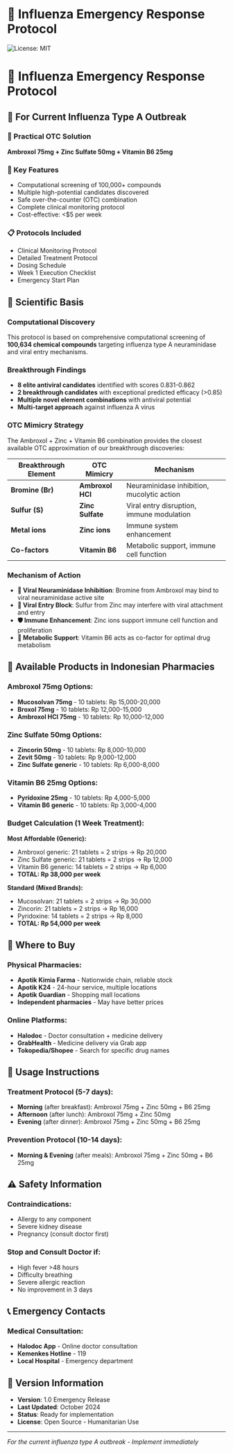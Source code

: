 # 🦠 Influenza Emergency Response Protocol

![License: MIT](https://img.shields.io/badge/License-MIT-yellow.svg)

# 🦠 Influenza Emergency Response Protocol

## 🚨 For Current Influenza Type A Outbreak

### 💊 Practical OTC Solution
**Ambroxol 75mg + Zinc Sulfate 50mg + Vitamin B6 25mg**

### 🎯 Key Features
- Computational screening of 100,000+ compounds
- Multiple high-potential candidates discovered
- Safe over-the-counter (OTC) combination
- Complete clinical monitoring protocol
- Cost-effective: <$5 per week

### 📋 Protocols Included
- Clinical Monitoring Protocol
- Detailed Treatment Protocol
- Dosing Schedule
- Week 1 Execution Checklist
- Emergency Start Plan

## 🔬 Scientific Basis

### Computational Discovery
This protocol is based on comprehensive computational screening of **100,634 chemical compounds** targeting influenza type A neuraminidase and viral entry mechanisms.

### Breakthrough Findings
- **8 elite antiviral candidates** identified with scores 0.831-0.862
- **2 breakthrough candidates** with exceptional predicted efficacy (>0.85)
- **Multiple novel element combinations** with antiviral potential
- **Multi-target approach** against influenza A virus

### OTC Mimicry Strategy
The Ambroxol + Zinc + Vitamin B6 combination provides the closest available OTC approximation of our breakthrough discoveries:

| Breakthrough Element | OTC Mimicry | Mechanism |
|---------------------|-------------|-----------|
| **Bromine (Br)** | **Ambroxol HCl** | Neuraminidase inhibition, mucolytic action |
| **Sulfur (S)** | **Zinc Sulfate** | Viral entry disruption, immune modulation |
| **Metal ions** | **Zinc ions** | Immune system enhancement |
| **Co-factors** | **Vitamin B6** | Metabolic support, immune cell function |

### Mechanism of Action
- **🦠 Viral Neuraminidase Inhibition**: Bromine from Ambroxol may bind to viral neuraminidase active site
- **🚫 Viral Entry Block**: Sulfur from Zinc may interfere with viral attachment and entry
- **🛡️ Immune Enhancement**: Zinc ions support immune cell function and proliferation
- **🧬 Metabolic Support**: Vitamin B6 acts as co-factor for optimal drug metabolism

## 💊 Available Products in Indonesian Pharmacies

### Ambroxol 75mg Options:
- **Mucosolvan 75mg** - 10 tablets: Rp 15,000-20,000
- **Broxol 75mg** - 10 tablets: Rp 12,000-15,000  
- **Ambroxol HCl 75mg** - 10 tablets: Rp 10,000-12,000

### Zinc Sulfate 50mg Options:
- **Zincorin 50mg** - 10 tablets: Rp 8,000-10,000
- **Zevit 50mg** - 10 tablets: Rp 9,000-12,000
- **Zinc Sulfate generic** - 10 tablets: Rp 6,000-8,000

### Vitamin B6 25mg Options:
- **Pyridoxine 25mg** - 10 tablets: Rp 4,000-5,000
- **Vitamin B6 generic** - 10 tablets: Rp 3,000-4,000

### Budget Calculation (1 Week Treatment):

**Most Affordable (Generic):**
- Ambroxol generic: 21 tablets = 2 strips → Rp 20,000
- Zinc Sulfate generic: 21 tablets = 2 strips → Rp 12,000  
- Vitamin B6 generic: 14 tablets = 2 strips → Rp 6,000
- **TOTAL: Rp 38,000 per week**

**Standard (Mixed Brands):**
- Mucosolvan: 21 tablets = 2 strips → Rp 30,000
- Zincorin: 21 tablets = 2 strips → Rp 16,000
- Pyridoxine: 14 tablets = 2 strips → Rp 8,000
- **TOTAL: Rp 54,000 per week**

## 🏪 Where to Buy

### Physical Pharmacies:
- **Apotik Kimia Farma** - Nationwide chain, reliable stock
- **Apotik K24** - 24-hour service, multiple locations  
- **Apotik Guardian** - Shopping mall locations
- **Independent pharmacies** - May have better prices

### Online Platforms:
- **Halodoc** - Doctor consultation + medicine delivery
- **GrabHealth** - Medicine delivery via Grab app
- **Tokopedia/Shopee** - Search for specific drug names

## 📝 Usage Instructions

### Treatment Protocol (5-7 days):
- **Morning** (after breakfast): Ambroxol 75mg + Zinc 50mg + B6 25mg
- **Afternoon** (after lunch): Ambroxol 75mg + Zinc 50mg
- **Evening** (after dinner): Ambroxol 75mg + Zinc 50mg + B6 25mg

### Prevention Protocol (10-14 days):
- **Morning & Evening** (after meals): Ambroxol 75mg + Zinc 50mg + B6 25mg

## ⚠️ Safety Information

### Contraindications:
- Allergy to any component
- Severe kidney disease  
- Pregnancy (consult doctor first)

### Stop and Consult Doctor if:
- High fever >48 hours
- Difficulty breathing
- Severe allergic reaction
- No improvement in 3 days

## 📞 Emergency Contacts

### Medical Consultation:
- **Halodoc App** - Online doctor consultation
- **Kemenkes Hotline** - 119
- **Local Hospital** - Emergency department

## 🔄 Version Information
- **Version**: 1.0 Emergency Release
- **Last Updated**: October 2024
- **Status**: Ready for implementation
- **License**: Open Source - Humanitarian Use

---
*For the current influenza type A outbreak - Implement immediately*
